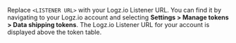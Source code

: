 Replace `<LISTENER URL>` with your Logz.io Listener URL. You can find it by navigating to your Logz.io account and selecting **Settings > Manage tokens > Data shipping tokens**. The Logz.io Listener URL for your account is displayed above the token table.

